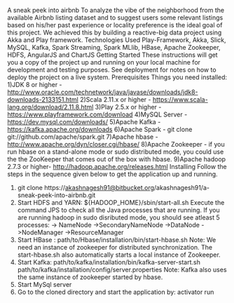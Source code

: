 A sneak peek into airbnb
To analyze the vibe of the neighborhood from the available Airbnb listing dataset and to suggest users some relevant listings based on his/her past experience or locality preference is the ideal goal of this project. We achieved this by building a reactive-big data project using Akka and Play framework.
Technologies Used
Play-Framework, Akka, Slick, MySQL, Kafka, Spark Streaming, Spark MLlib, HBase, Apache Zookeeper, HDFS, AngularJS and ChartJS
Getting Started
These instructions will get you a copy of the project up and running on your local machine for development and testing purposes. See deployment for notes on how to deploy the project on a live system.
Prerequisites
Things you need installed:
1)JDK 8 or higher - http://www.oracle.com/technetwork/java/javase/downloads/jdk8-downloads-2133151.html
2)Scala 2.11.x or higher - https://www.scala-lang.org/download/2.11.8.html
3)Play 2.5.x or higher - https://www.playframework.com/download
4)MySQL Server - https://dev.mysql.com/downloads/
5)Apache Kafka - https://kafka.apache.org/downloads
6)Apache Spark - git clone git://github.com/apache/spark.git
7)Apache hbase - http://www.apache.org/dyn/closer.cgi/hbase/
8)Apache Zookeeper - if you run hbase on a stand-alone mode or sudo distributed mode, you could use the the ZooKeeper that comes out of the box with hbase.
9)Apache hadoop 2.7.3 or higher- http://hadoop.apache.org/releases.html
Installing
Follow the steps in the sequence given below to get the application up and running.
1) git clone https://akashnagesh91@bitbucket.org/akashnagesh91/a-sneak-peek-into-airbnb.git
2) Start HDFS and YARN: ${HADOOP_HOME}/sbin/start-all.sh
Execute the command JPS to check all the Java processes that are running. If you are running hadoop in sudo disributed mode, you should see atleast 5 processes: -> NameNode ->SecondaryNameNode ->DataNode ->NodeManager ->ResourceManager
3) Start HBase : path/to/Hbase/installation/bin/start-hbase.sh Note: We need an instance of zookeeper for distributed synchronization. The start-hbase.sh also automatically starts a local instance of Zookeeper.
4) Start Kafka: path/to/kafka/installation/bin/kafka-server-start.sh path/to/kafka/installation/config/server.properties Note: Kafka also uses the same instance of zookeeper started by hbase.
5) Start MySql server
6) Go to the cloned directory and start the application by: activator run
